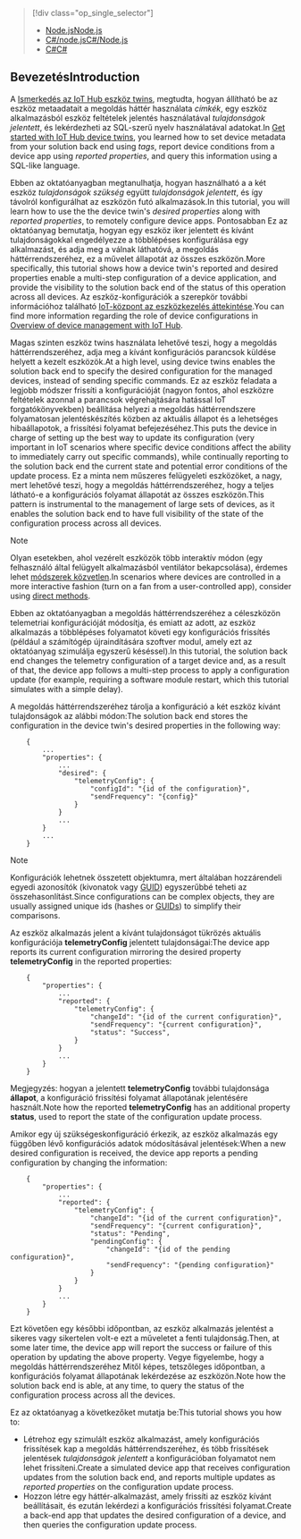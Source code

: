 > [!div class="op_single_selector"]
> * [<span data-ttu-id="1f5a3-101">Node.js</span><span class="sxs-lookup"><span data-stu-id="1f5a3-101">Node.js</span></span>](../articles/iot-hub/iot-hub-node-node-twin-how-to-configure.md)
> * [<span data-ttu-id="1f5a3-102">C#/node.js</span><span class="sxs-lookup"><span data-stu-id="1f5a3-102">C#/Node.js</span></span>](../articles/iot-hub/iot-hub-csharp-node-twin-how-to-configure.md)
> * [<span data-ttu-id="1f5a3-103">C#</span><span class="sxs-lookup"><span data-stu-id="1f5a3-103">C#</span></span>](../articles/iot-hub/iot-hub-csharp-csharp-twin-how-to-configure.md)
> 
> 

## <a name="introduction"></a><span data-ttu-id="1f5a3-104">Bevezetés</span><span class="sxs-lookup"><span data-stu-id="1f5a3-104">Introduction</span></span>

<span data-ttu-id="1f5a3-105">A [Ismerkedés az IoT Hub eszköz twins][lnk-twin-tutorial], megtudta, hogyan állítható be az eszköz metaadatait a megoldás háttér használata *címkék*, egy eszköz alkalmazásból eszköz feltételek jelentés használatával *tulajdonságok jelentett*, és lekérdezheti az SQL-szerű nyelv használatával adatokat.</span><span class="sxs-lookup"><span data-stu-id="1f5a3-105">In [Get started with IoT Hub device twins][lnk-twin-tutorial], you learned how to set device metadata from your solution back end using *tags*, report device conditions from a device app using *reported properties*, and query this information using a SQL-like language.</span></span>

<span data-ttu-id="1f5a3-106">Ebben az oktatóanyagban megtanulhatja, hogyan használható a a két eszköz *tulajdonságok szükség* együtt *tulajdonságok jelentett*, és így távolról konfigurálhat az eszközön futó alkalmazások.</span><span class="sxs-lookup"><span data-stu-id="1f5a3-106">In this tutorial, you will learn how to use the the device twin's *desired properties* along with *reported properties*, to remotely configure device apps.</span></span> <span data-ttu-id="1f5a3-107">Pontosabban Ez az oktatóanyag bemutatja, hogyan egy eszköz iker jelentett és kívánt tulajdonságokkal engedélyezze a többlépéses konfigurálása egy alkalmazást, és adja meg a válnak láthatóvá, a megoldás háttérrendszeréhez, ez a művelet állapotát az összes eszközön.</span><span class="sxs-lookup"><span data-stu-id="1f5a3-107">More specifically, this tutorial shows how a device twin's reported and desired properties enable a multi-step configuration of a device application, and provide the visibility to the solution back end of the status of this operation across all devices.</span></span> <span data-ttu-id="1f5a3-108">Az eszköz-konfigurációk a szerepkör további információhoz található [IoT-központ az eszközkezelés áttekintése][lnk-dm-overview].</span><span class="sxs-lookup"><span data-stu-id="1f5a3-108">You can find more information regarding the role of device configurations in [Overview of device management with IoT Hub][lnk-dm-overview].</span></span>

<span data-ttu-id="1f5a3-109">Magas szinten eszköz twins használata lehetővé teszi, hogy a megoldás háttérrendszeréhez, adja meg a kívánt konfigurációs parancsok küldése helyett a kezelt eszközök.</span><span class="sxs-lookup"><span data-stu-id="1f5a3-109">At a high level, using device twins enables the solution back end to specify the desired configuration for the managed devices, instead of sending specific commands.</span></span> <span data-ttu-id="1f5a3-110">Ez az eszköz feladata a legjobb módszer frissíti a konfigurációját (nagyon fontos, ahol eszközre feltételek azonnal a parancsok végrehajtására hatással IoT forgatókönyvekben) beállítása helyezi a megoldás háttérrendszere folyamatosan jelentéskészítés közben az aktuális állapot és a lehetséges hibaállapotok, a frissítési folyamat befejezéséhez.</span><span class="sxs-lookup"><span data-stu-id="1f5a3-110">This puts the device in charge of setting up the best way to update its configuration (very important in IoT scenarios where specific device conditions affect the ability to immediately carry out specific commands), while continually reporting to the solution back end the current state and potential error conditions of the update process.</span></span> <span data-ttu-id="1f5a3-111">Ez a minta nem műszeres felügyeleti eszközöket, a nagy, mert lehetővé teszi, hogy a megoldás háttérrendszeréhez, hogy a teljes látható-e a konfigurációs folyamat állapotát az összes eszközön.</span><span class="sxs-lookup"><span data-stu-id="1f5a3-111">This pattern is instrumental to the management of large sets of devices, as it enables the solution back end to have full visibility of the state of the configuration process across all devices.</span></span>

> [!NOTE]
> <span data-ttu-id="1f5a3-112">Olyan esetekben, ahol vezérelt eszközök több interaktív módon (egy felhasználó által felügyelt alkalmazásból ventilátor bekapcsolása), érdemes lehet [módszerek közvetlen][lnk-methods].</span><span class="sxs-lookup"><span data-stu-id="1f5a3-112">In scenarios where devices are controlled in a more interactive fashion (turn on a fan from a user-controlled app), consider using [direct methods][lnk-methods].</span></span>
> 
> 

<span data-ttu-id="1f5a3-113">Ebben az oktatóanyagban a megoldás háttérrendszeréhez a céleszközön telemetriai konfigurációját módosítja, és emiatt az adott, az eszköz alkalmazás a többlépéses folyamatot követi egy konfigurációs frissítés (például a számítógép újraindítására szoftver modul, amely ezt az oktatóanyag szimulálja egyszerű késéssel).</span><span class="sxs-lookup"><span data-stu-id="1f5a3-113">In this tutorial, the solution back end changes the telemetry configuration of a target device and, as a result of that, the device app follows a multi-step process to apply a configuration update (for example, requiring a software module restart, which this tutorial simulates with a simple delay).</span></span>

<span data-ttu-id="1f5a3-114">A megoldás háttérrendszeréhez tárolja a konfiguráció a két eszköz kívánt tulajdonságok az alábbi módon:</span><span class="sxs-lookup"><span data-stu-id="1f5a3-114">The solution back end stores the configuration in the device twin's desired properties in the following way:</span></span>

        {
            ...
            "properties": {
                ...
                "desired": {
                    "telemetryConfig": {
                        "configId": "{id of the configuration}",
                        "sendFrequency": "{config}"
                    }
                }
                ...
            }
            ...
        }

> [!NOTE]
> <span data-ttu-id="1f5a3-115">Konfigurációk lehetnek összetett objektumra, mert általában hozzárendeli egyedi azonosítók (kivonatok vagy [GUID][lnk-guid]) egyszerűbbé teheti az összehasonlítást.</span><span class="sxs-lookup"><span data-stu-id="1f5a3-115">Since configurations can be complex objects, they are usually assigned unique ids (hashes or [GUIDs][lnk-guid]) to simplify their comparisons.</span></span>
> 
> 

<span data-ttu-id="1f5a3-116">Az eszköz alkalmazás jelent a kívánt tulajdonságot tükrözés aktuális konfigurációja **telemetryConfig** jelentett tulajdonságai:</span><span class="sxs-lookup"><span data-stu-id="1f5a3-116">The device app reports its current configuration mirroring the desired property **telemetryConfig** in the reported properties:</span></span>

        {
            "properties": {
                ...
                "reported": {
                    "telemetryConfig": {
                        "changeId": "{id of the current configuration}",
                        "sendFrequency": "{current configuration}",
                        "status": "Success",
                    }
                }
                ...
            }
        }

<span data-ttu-id="1f5a3-117">Megjegyzés: hogyan a jelentett **telemetryConfig** további tulajdonsága **állapot**, a konfiguráció frissítési folyamat állapotának jelentésére használt.</span><span class="sxs-lookup"><span data-stu-id="1f5a3-117">Note how the reported **telemetryConfig** has an additional property **status**, used to report the state of the configuration update process.</span></span>

<span data-ttu-id="1f5a3-118">Amikor egy új szükségeskonfiguráció érkezik, az eszköz alkalmazás egy függőben lévő konfigurációs adatok módosításával jelentések:</span><span class="sxs-lookup"><span data-stu-id="1f5a3-118">When a new desired configuration is received, the device app reports a pending configuration by changing the information:</span></span>

        {
            "properties": {
                ...
                "reported": {
                    "telemetryConfig": {
                        "changeId": "{id of the current configuration}",
                        "sendFrequency": "{current configuration}",
                        "status": "Pending",
                        "pendingConfig": {
                            "changeId": "{id of the pending configuration}",
                            "sendFrequency": "{pending configuration}"
                        }
                    }
                }
                ...
            }
        }

<span data-ttu-id="1f5a3-119">Ezt követően egy későbbi időpontban, az eszköz alkalmazás jelentést a sikeres vagy sikertelen volt-e ezt a műveletet a fenti tulajdonság.</span><span class="sxs-lookup"><span data-stu-id="1f5a3-119">Then, at some later time, the device app will report the success or failure of this operation by updating the above property.</span></span>
<span data-ttu-id="1f5a3-120">Vegye figyelembe, hogy a megoldás háttérrendszeréhez Mitől képes, tetszőleges időpontban, a konfigurációs folyamat állapotának lekérdezése az eszközön.</span><span class="sxs-lookup"><span data-stu-id="1f5a3-120">Note how the solution back end is able, at any time, to query the status of the configuration process across all the devices.</span></span>

<span data-ttu-id="1f5a3-121">Ez az oktatóanyag a következőket mutatja be:</span><span class="sxs-lookup"><span data-stu-id="1f5a3-121">This tutorial shows you how to:</span></span>

* <span data-ttu-id="1f5a3-122">Létrehoz egy szimulált eszköz alkalmazást, amely konfigurációs frissítések kap a megoldás háttérrendszeréhez, és több frissítések jelentések *tulajdonságok jelentett* a konfigurációban folyamatot nem lehet frissíteni.</span><span class="sxs-lookup"><span data-stu-id="1f5a3-122">Create a simulated device app that receives configuration updates from the solution back end, and reports multiple updates as *reported properties* on the configuration update process.</span></span>
* <span data-ttu-id="1f5a3-123">Hozzon létre egy háttér-alkalmazást, amely frissíti az eszköz kívánt beállításait, és ezután lekérdezi a konfigurációs frissítési folyamat.</span><span class="sxs-lookup"><span data-stu-id="1f5a3-123">Create a back-end app that updates the desired configuration of a device, and then queries the configuration update process.</span></span>

<!-- links -->

[lnk-methods]: ../articles/iot-hub/iot-hub-devguide-direct-methods.md
[lnk-dm-overview]: ../articles/iot-hub/iot-hub-device-management-overview.md
[lnk-twin-tutorial]: ../articles/iot-hub/iot-hub-node-node-twin-getstarted.md
[lnk-guid]: https://en.wikipedia.org/wiki/Globally_unique_identifier
